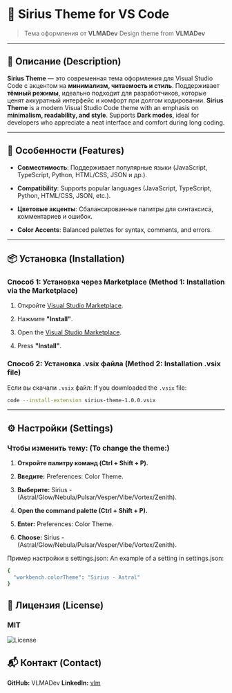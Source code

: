 # 🌌 Sirius Theme for VS Code  
> Тема оформления от **VLMADev** 
> Design theme from **VLMADev**

---

## 📌 Описание (Description)  
**Sirius Theme** — это современная тема оформления для Visual Studio Code с акцентом на **минимализм, читаемость и стиль**. Поддерживает **тёмный режимы**, идеально подходит для разработчиков, которые ценят аккуратный интерфейс и комфорт при долгом кодировании.
**Sirius Theme** is a modern Visual Studio Code theme with an emphasis on **minimalism, readability, and style**. Supports **Dark modes**, ideal for developers who appreciate a neat interface and comfort during long coding.

---

## 🌟 Особенности  (Features)
- **Совместимость**: Поддерживает популярные языки (JavaScript, TypeScript, Python, HTML/CSS, JSON и др.).  
- **Compatibility**: Supports popular languages (JavaScript, TypeScript, Python, HTML/CSS, JSON, etc.).

- **Цветовые акценты**: Сбалансированные палитры для синтаксиса, комментариев и ошибок.   
- **Color Accents**: Balanced palettes for syntax, comments, and errors.
---

## 📦 Установка  (Installation)
### Способ 1: Установка через Marketplace  (Method 1: Installation via the Marketplace)
1. Откройте [Visual Studio Marketplace](https://marketplace.visualstudio.com/items?itemName=VLMADev.sirius-theme).  
2. Нажмите **"Install"**.  

1. Open the [Visual Studio Marketplace](https://marketplace.visualstudio.com/items?itemName=VLMADev.sirius-theme ).  
2. Press **"Install"**.

### Способ 2: Установка .vsix файла  (Method 2: Installation .vsix file)
Если вы скачали `.vsix` файл:
If you downloaded the `.vsix` file:
```bash
code --install-extension sirius-theme-1.0.0.vsix
```
---
## ⚙️ Настройки (Settings)

### Чтобы изменить тему: (To change the theme:)

1. **Откройте палитру команд (Ctrl + Shift + P).**
2. **Введите:** Preferences: Color Theme.
3. **Выберите:** Sirius - (Astral/Glow/Nebula/Pulsar/Vesper/Vibe/Vortex/Zenith).

1. **Open the command palette (Ctrl + Shift + P).**
2. **Enter:** Preferences: Color Theme.
3. **Choose:** Sirius - (Astral/Glow/Nebula/Pulsar/Vesper/Vibe/Vortex/Zenith).

Пример настройки в settings.json:
An example of a setting in settings.json:
```bash
{
  "workbench.colorTheme": "Sirius - Astral"
}
```
## 📖 Лицензия (License)

### MIT
![License](https://img.shields.io/badge/license-MIT-blue.svg?x-oss-process=image/resize,m_mfit,w_320,h_320)

## 📬 Контакт (Contact)
**GitHub:** VLMADev
**LinkedIn:** [vlm](https://www.linkedin.com/in/matveev-vladislav/)